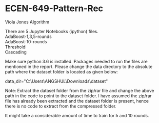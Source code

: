 # ECEN-649-Pattern-Rec
Viola Jones Algorithm

There are 5 Jupyter Notebooks (ipython) files. <br/>
AdaBoost-1,3,5-rounds<br/>
AdaBoost-10-rounds<br/>
Threshold<br/>
Cascading<br/>

Make sure python 3.6 is installed. Packages needed to run the files are mentioned in the report.
 Please change the data directory to the absolute path where the dataset folder is located as given below: <br/>

data_dir="C:\\Users\\ANGSHUL\\Downloads\\dataset" <br/>

Note: Extract the dataset folder from the zip/rar file and change the above path in the code to point to the dataset folder. 
I have assumed the zip/rar file has already been extracted and the dataset folder is present, hence there is no code to extract from the compressed folder. <br/>

It might take a considerable amount of time to train for 5 and 10 rounds.



